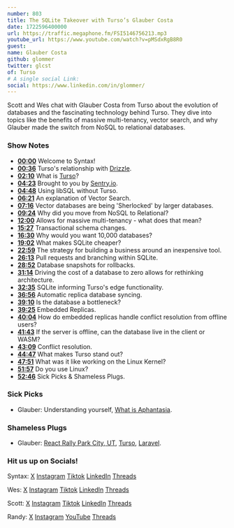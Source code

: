 ```yaml
---
number: 803
title: The SQLite Takeover with Turso’s Glauber Costa
date: 1722596400000
url: https://traffic.megaphone.fm/FSI5146756213.mp3
youtube_url: https://www.youtube.com/watch?v=pMSdxRgB8R0
guest: 
name: Glauber Costa
github: glommer
twitter: glcst
of: Turso
# A single social Link: 
social: https://www.linkedin.com/in/glommer/
---
```


Scott and Wes chat with Glauber Costa from Turso about the evolution of databases and the fascinating technology behind Turso. They dive into topics like the benefits of massive multi-tenancy, vector search, and why Glauber made the switch from NoSQL to relational databases.

### Show Notes

* **[00:00](#t=00:00)** Welcome to Syntax!
* **[00:36](#t=00:36)** Turso's relationship with [Drizzle](https://orm.drizzle.team/).
* **[02:10](#t=02:10)** What is [Turso](https://turso.tech/)?
* **[04:23](#t=04:23)** Brought to you by [Sentry.io](https://sentry.io/syntax).
* **[04:48](#t=04:48)** Using libSQL without Turso.
* **[06:21](#t=06:21)** An explanation of Vector Search.
* **[07:16](#t=07:16)** Vector databases are being 'Sherlocked' by larger databases.
* **[09:24](#t=09:24)** Why did you move from NoSQL to Relational?
* **[12:00](#t=12:00)** Allows for massive multi-tenancy - what does that mean?
* **[15:27](#t=15:27)** Transactional schema changes.
* **[16:30](#t=16:30)** Why would you want 10,000 databases?
* **[19:02](#t=19:02)** What makes SQLite cheaper?
* **[22:59](#t=22:59)** The strategy for building a business around an inexpensive tool.
* **[26:13](#t=26:13)** Pull requests and branching within SQLite.
* **[28:52](#t=28:52)** Database snapshots for rollbacks.
* **[31:14](#t=31:14)** Driving the cost of a database to zero allows for rethinking architecture.
* **[32:35](#t=32:35)** SQLite informing Turso's edge functionality.
* **[36:56](#t=36:56)** Automatic replica database syncing.
* **[39:10](#t=39:10)** Is the database a bottleneck?
* **[39:25](#t=39:25)** Embedded Replicas.
* **[40:04](#t=40:04)** How do embedded replicas handle conflict resolution from offline users?
* **[41:43](#t=41:43)** If the server is offline, can the database live in the client or WASM?
* **[43:09](#t=43:09)** Conflict resolution.
* **[44:47](#t=44:47)** What makes Turso stand out?
* **[47:51](#t=47:51)** What was it like working on the Linux Kernel?
* **[51:57](#t=51:57)** Do you use Linux?
* **[52:46](#t=52:46)** Sick Picks & Shameless Plugs.

### Sick Picks

- Glauber: Understanding yourself, [What is Aphantasia](https://my.clevelandclinic.org/health/symptoms/25222-aphantasia).

### Shameless Plugs

- Glauber: [React Rally Park City, UT](https://www.reactrally.com/), [Turso](https://turso.tech/), [Laravel](https://laravel.com/).

### Hit us up on Socials!

Syntax: [X](https://twitter.com/syntaxfm) [Instagram](https://www.instagram.com/syntax_fm/) [Tiktok](https://www.tiktok.com/@syntaxfm) [LinkedIn](https://www.linkedin.com/company/96077407/admin/feed/posts/) [Threads](https://www.threads.net/@syntax_fm)

Wes: [X](https://twitter.com/wesbos) [Instagram](https://www.instagram.com/wesbos/) [Tiktok](https://www.tiktok.com/@wesbos) [LinkedIn](https://www.linkedin.com/in/wesbos/) [Threads](https://www.threads.net/@wesbos)

Scott: [X](https://twitter.com/stolinski) [Instagram](https://www.instagram.com/stolinski/) [Tiktok](https://www.tiktok.com/@stolinski) [LinkedIn](https://www.linkedin.com/in/stolinski/) [Threads](https://www.threads.net/@stolinski)

Randy: [X](https://twitter.com/randyrektor) [Instagram](https://www.instagram.com/randyrektor/) [YouTube](https://www.youtube.com/@randyrektor) [Threads](https://www.threads.net/@randyrektor)
